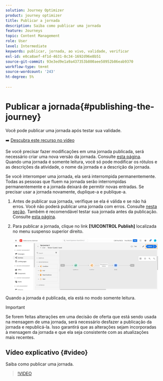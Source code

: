 ```yaml
---
solution: Journey Optimizer
product: journey optimizer
title: Publicar a jornada
description: Saiba como publicar uma jornada
feature: Journeys
topic: Content Management
role: User
level: Intermediate
keywords: publicar, jornada, ao vivo, validade, verificar
exl-id: e0ca8aef-4f1d-4631-8c34-1692d96e8b51
source-git-commit: 93e3ed9e1a9a437353b800aee58952b86eab9370
workflow-type: tm+mt
source-wordcount: '243'
ht-degree: 5%

---
```


# Publicar a jornada{#publishing-the-journey}

Você pode publicar uma jornada após testar sua validade.

➡️ [Descubra este recurso no vídeo](#video)

Se você precisar fazer modificações em uma jornada publicada, será necessário criar uma nova versão da jornada. Consulte [esta página](../building-journeys/journey.md). Quando uma jornada é somente leitura, você só pode modificar os rótulos e as descrições da atividade, o nome da jornada e a descrição da jornada.

Se você interromper uma jornada, ela será interrompida permanentemente. Todas as pessoas que fluem na jornada serão interrompidas permanentemente e a jornada deixará de permitir novas entradas. Se precisar usar a jornada novamente, duplique-a e publique-a.

1. Antes de publicar sua jornada, verifique se ela é válida e se não há erros. Você não poderá publicar uma jornada com erros. Consulte [nesta seção](../building-journeys/troubleshooting.md#checking-for-errors-before-testing). Também é recomendável testar sua jornada antes da publicação. Consulte [esta página](../building-journeys/testing-the-journey.md).
1. Para publicar a jornada, clique no link **[!UICONTROL Publish]** localizada no menu suspenso superior direito.

   ![](assets/journeyuc1_18.png)

Quando a jornada é publicada, ela está no modo somente leitura.

>[!IMPORTANT]
>
>Se forem feitas alterações em uma decisão de oferta que está sendo usada na mensagem de uma jornada, será necessário desfazer a publicação da jornada e republicá-la.  Isso garantirá que as alterações sejam incorporadas à mensagem da jornada e que ela seja consistente com as atualizações mais recentes.

## Vídeo explicativo {#video}

Saiba como publicar uma jornada.

>[!VIDEO](https://video.tv.adobe.com/v/334238?quality=12)
